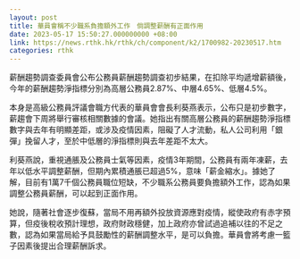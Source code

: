 ```yaml
---
layout: post
title: 華員會稱不少職系負擔額外工作　倘調整薪酬有正面作用
date: 2023-05-17 15:50:27.000000000 +08:00
link: https://news.rthk.hk/rthk/ch/component/k2/1700982-20230517.htm
categories: rthk
---
```


薪酬趨勢調查委員會公布公務員薪酬趨勢調查初步結果，在扣除平均遞增薪額後，今年的薪酬趨勢淨指標分別為高層公務員2.87%、中層4.65%、低層4.5%。

本身是高級公務員評議會職方代表的華員會會長利葵燕表示，公布只是初步數字，薪趨會下周將舉行審核相關數據的會議。她指出有關高層公務員的薪酬趨勢淨指標數字與去年有明顯差距，或涉及疫情因素，阻礙了人才流動，私人公司利用「銀彈」挽留人才，至於中低層的淨指標則與去年差距不太大。

利葵燕說，重視通脹及公務員士氣等因素，疫情3年期間，公務員有兩年凍薪，去年以低水平調整薪酬，但期內累積通脹已超過5%，意味「薪金縮水」。據她了解，目前有1萬7千個公務員職位短缺，不少職系公務員要負擔額外工作，認為如果調整公務員薪酬，可以起到正面作用。

她說，隨著社會逐步復蘇，當局不用再額外投放資源應對疫情，縱使政府有赤字預算，但疫後稅收預計理想，政府財政穩健，加上政府亦曾試過追補以往的不足之數，認為如果當局給予具鼓勵性的薪酬調整水平，是可以負擔。華員會將考慮一籃子因素後提出合理薪酬訴求。
